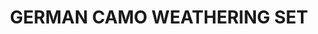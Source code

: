 ---
title: "GERMAN CAMO WEATHERING SET"
price: "TBA"
desc: "Bez opisa"
img_path: "/assets/img/A.MIG-7443.jpg"
brand: AMMO
available: true
special_offer: false
soon: false
cat: "Weathering"
subcat: ""
subsubcat: "wet-setovi"
---